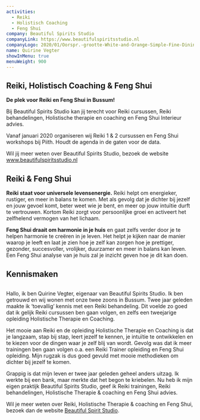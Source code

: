 ```yaml
---
activities:
  - Reiki
  - Holistisch Coaching
  - Feng Shui
company: Beautiful Spirits Studio
companyLink: https://www.beautifulspiritsstudio.nl
companyLogo: 2020/01/Oorspr.-grootte-White-and-Orange-Simple-Fine-Dining-Food-Logo.png
name: Quirine Vegter
showInMenu: true
menuWeight: 900
---
```


## Reiki, Holistisch Coaching & Feng Shui

**De plek voor Reiki en Feng Shui in Bussum!**

Bij Beautiful Spirits Studio kan jij terecht voor Reiki cursussen, Reiki behandelingen, Holistische therapie en coaching en Feng Shui Interieur advies.

Vanaf januari 2020 organiseren wij Reiki 1 & 2 cursussen en Feng Shui workshops bij Piith. Houdt de agenda in de gaten voor de data.

Wil jij meer weten over Beautiful Spirits Studio, bezoek de website www.beautifulspiritsstudio.nl

## Reiki & Feng Shui

**Reiki staat voor universele levensenergie.** Reiki helpt om energieker, rustiger, en meer in balans te komen. Met als gevolg dat je dichter bij jezelf en jouw gevoel komt, beter weet wie je bent, en meer op jouw intuïtie durft te vertrouwen. Kortom Reiki zorgt voor persoonlijke groei en activeert het zelfhelend vermogen van het lichaam. 

**Feng Shui draait om harmonie in je huis** en gaat zelfs verder door je te helpen harmonie te creëren in je leven. Het helpt je kijken naar de manier waarop je leeft en laat je zien hoe je zelf kan zorgen hoe je prettiger, gezonder, succesvoller, vrolijker, duurzamer en meer in balans kan leven. Een Feng Shui analyse van je huis zal je inzicht geven hoe je dit kan doen.

## Kennismaken

<figure class="alignright"><img src="https://res.cloudinary.com/piith/image/upload/2020/01/IMG_3719.jpg" alt="" class="wp-image-2570"/></figure>

Hallo, ik ben Quirine Vegter, eigenaar van Beautiful Spirits Studio. Ik ben getrouwd en wij wonen met onze twee zoons in Bussum. Twee jaar geleden maakte ik ‘toevallig’ kennis met een Reiki behandeling. Dit voelde zo goed dat ik gelijk Reiki cursussen ben gaan volgen, en zelfs een tweejarige opleiding Holistische Therapie en Coaching.

Het mooie aan Reiki en de opleiding Holistische Therapie en Coaching is dat je langzaam, stap bij stap, leert jezelf te kennen, je intuïtie te ontwikkelen en te kiezen voor de dingen waar je zelf blij van wordt. Gevolg was dat ik meer trainingen ben gaan volgen o.a. een Reiki Trainer opleiding en Feng Shui opleiding. Mijn rugzak is dus goed gevuld met mooie methodieken om dichter bij jezelf te komen.

Grappig is dat mijn leven er twee jaar geleden geheel anders uitzag. Ik werkte bij een bank, maar merkte dat het begon te kriebelen. Nu heb ik mijn eigen praktijk Beautiful Spirits Studio, geef ik Reiki trainingen, Reiki behandelingen, Holistische Therapie & coaching en Feng Shui advies. 

Wil je meer weten over Reiki, Holistische Therapie & coaching en Feng Shui, bezoek dan de website [Beautiful Spirit Studio](https://www.beautifulspiritsstudio.nl).
